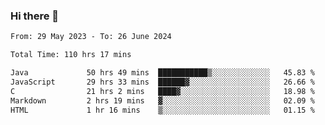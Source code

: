 ### Hi there 👋

<!--START_SECTION:waka-->

```txt
From: 29 May 2023 - To: 26 June 2024

Total Time: 110 hrs 17 mins

Java             50 hrs 49 mins  ███████████▒░░░░░░░░░░░░░   45.83 %
JavaScript       29 hrs 33 mins  ██████▓░░░░░░░░░░░░░░░░░░   26.66 %
C                21 hrs 2 mins   ████▓░░░░░░░░░░░░░░░░░░░░   18.98 %
Markdown         2 hrs 19 mins   ▓░░░░░░░░░░░░░░░░░░░░░░░░   02.09 %
HTML             1 hr 16 mins    ▒░░░░░░░░░░░░░░░░░░░░░░░░   01.15 %
```

<!--END_SECTION:waka-->
<!--
**the-beef-calculator/the-beef-calculator** is a ✨ _special_ ✨ repository because its `README.md` (this file) appears on your GitHub profile.

Here are some ideas to get you started:

- 🔭 I’m currently working on ...
- 🌱 I’m currently learning ...
- 👯 I’m looking to collaborate on ...
- 🤔 I’m looking for help with ...
- 💬 Ask me about ...
- 📫 How to reach me: ...
- 😄 Pronouns: ...
- ⚡ Fun fact: ...
-->
